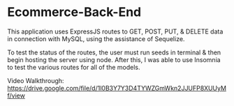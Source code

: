 # Ecommerce-Back-End

This application uses ExpressJS routes to GET, POST, PUT, & DELETE data in connection with MySQL, using the assistance of Sequelize.

To test the status of the routes, the user must run seeds in terminal & then begin hosting the server using node.
After this, I was able to use Insomnia to test the various routes for all of the models.

Video Walkthrough: https://drive.google.com/file/d/1l0B3Y7Y3D4TYWZGmWkn2JJUFP8XUUyMf/view

